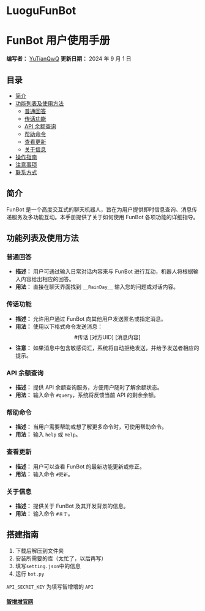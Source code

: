 # LuoguFunBot

# FunBot 用户使用手册

**编写者：** [YuTianQwQ](https://www.luogu.com.cn/user/655082)
**更新日期：** 2024 年 9 月 1 日

## 目录

- [简介](#简介)
- [功能列表及使用方法](#功能列表及使用方法)
  - [普通回答](#普通回答)
  - [传话功能](#传话功能)
  - [API 余额查询](#api余额查询)
  - [帮助命令](#帮助命令)
  - [查看更新](#查看更新)
  - [关于信息](#关于信息)
- [操作指南](#操作指南)
- [注意事项](#注意事项)
- [联系方式](#联系方式)

## 简介

FunBot 是一个高度交互式的聊天机器人，旨在为用户提供即时信息查询、消息传递服务及多功能互动。本手册提供了关于如何使用 FunBot 各项功能的详细指导。

## 功能列表及使用方法

### 普通回答

- **描述：** 用户可通过输入日常对话内容来与 FunBot 进行互动，机器人将根据输入内容给出相应的回答。
- **用法：** 直接在聊天界面找到 `__RainDay__` 输入您的问题或对话内容。

### 传话功能

- **描述：** 允许用户通过 FunBot 向其他用户发送匿名或指定消息。
- **用法：** 使用以下格式命令发送消息：
  $$
  \text{\#传话 [对方UID] [消息内容]}
  $$
- **注意：** 如果消息中包含敏感词汇，系统将自动拒绝发送，并给予发送者相应的提示。

### API 余额查询

- **描述：** 提供 API 余额查询服务，方便用户随时了解余额状态。
- **用法：** 输入命令 `#query`，系统将反馈当前 API 的剩余余额。

### 帮助命令

- **描述：** 当用户需要帮助或想了解更多命令时，可使用帮助命令。
- **用法：** 输入 `help` 或 `Help`。

### 查看更新

- **描述：** 用户可以查看 FunBot 的最新功能更新或修正。
- **用法：** 输入命令 `#更新`。

### 关于信息

- **描述：** 提供关于 FunBot 及其开发背景的信息。
- **用法：** 输入命令 `#关于`。

## 搭建指南

1. 下载后解压到文件夹
2. 安装所需要的库（太忙了，以后再写）
3. 填写`setting.json`中的信息
4. 运行 `bot.py`

`API_SECRET_KEY` 为填写智增增的 `API` 
#### [智增增官网](https://gpt.zhizengzeng.com/)
